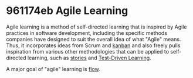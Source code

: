# 961174eb Agile Learning

Agile learning is a method of self-directed learning that is inspired by
Agile practices in software development, including the specific methods
companies have designed to suit the overall idea of what "Agile" means.
Thus, it incorporates ideas from Scrum and [kanban](4d3ef3a9_kanban.md) and also freely pulls inspiration
from various other methodologies that can be applied to self-directed learning, such
as [stories](30cc55ee_story.md) and [Test-Driven Learning](233864f3_test_driven_learning.md).

A major goal of "agile" learning is [flow](865e156b_flow.md).